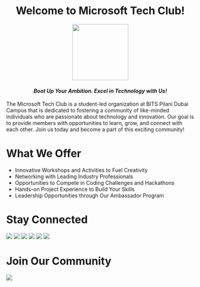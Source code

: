 
<div align="center"> 
  <br> 
  <h1>Welcome to Microsoft Tech Club!</h1> 
  <img src="https://github.com/user-attachments/assets/032571b4-9226-4834-b33d-f60c520dbd0b" height=150> 
  <h4><em>Boot Up Your Ambition. Excel in Technology with Us!</em></h4> 
</div> 
<p>The Microsoft Tech Club is a student-led organization at BITS Pilani Dubai Campus that is dedicated to fostering a community of like-minded individuals who are passionate about technology and innovation. Our goal is to provide members with opportunities to learn, grow, and connect with each other. Join us today and become a part of this exciting community!</p> 
<div> 
  <h1>What We Offer</h1> 
  <ul> 
    <li>Innovative Workshops and Activities to Fuel Creativity</li> 
    <li>Networking with Leading Industry Professionals</li> 
    <li>Opportunities to Compete in Coding Challenges and Hackathons</li> 
    <li>Hands-on Project Experience to Build Your Skills</li> 
    <li>Leadership Opportunities through Our Ambassador Program</li> 
  </ul> 
</div> 
<div> 
  <h1>Stay Connected</h1> 
  <p align="left"> 
    <a href="https://www.linkedin.com/company/microsoft-tech-club/" target="blank"><img src="https://img.shields.io/badge/LinkedIn-0077B5?style=for-the-badge&logo=linkedin&logoColor=white" /></a> 
    <a href="https://www.instagram.com/mtcbpdc/" target="blank"><img src="https://img.shields.io/badge/Instagram-E4405F?style=for-the-badge&logo=instagram&logoColor=white" /></a> 
    <a href="https://www.threads.net/@mtcbpdc" target="blank"><img src="https://img.shields.io/badge/Threads-000000?style=for-the-badge&logo=threads&logoColor=white" /></a> 
    <a href="https://medium.com/@microsofttechclub" target="blank"><img src="https://img.shields.io/badge/Medium-12100E?style=for-the-badge&logo=medium&logoColor=white" /></a> 
    <a href="https://x.com/mtcbpdc" target="blank"><img src="https://img.shields.io/badge/Twitter-1DA1F2?style=for-the-badge&logo=twitter&logoColor=white" /></a>
    <a href="https://mtcbpdcdubai.github.io/MTC-BITS-Pilani-Dubai-Campus/" target="blank"><img src="https://img.shields.io/badge/Website-000000?style=for-the-badge&logo=About.me&logoColor=white" /></a> 
</div> 
<div> 
  <h1>Join Our Community</h1> 
  <a href="https://mtcbpdcdubai.github.io/MTC-BITS-Pilani-Dubai-Campus/#/membership" target="blank"><img src="https://img.shields.io/badge/Join_Now-28a745?style=for-the-badge&logo=signup&logoColor=white" /></a> 
</div>
<!-- ## Hi there 👋



**Here are some ideas to get you started:**

🙋‍♀️ A short introduction - what is your organization all about?
🌈 Contribution guidelines - how can the community get involved?
👩‍💻 Useful resources - where can the community find your docs? Is there anything else the community should know?
🍿 Fun facts - what does your team eat for breakfast?
🧙 Remember, you can do mighty things with the power of [Markdown](https://docs.github.com/github/writing-on-github/getting-started-with-writing-and-formatting-on-github/basic-writing-and-formatting-syntax)
-->

